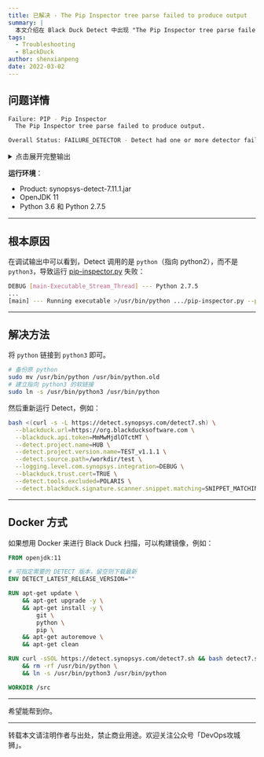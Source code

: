 ```yaml
---
title: 已解决 - The Pip Inspector tree parse failed to produce output
summary: |
  本文介绍在 Black Duck Detect 中出现 "The Pip Inspector tree parse failed to produce output" 错误的原因分析及解决方法。
tags:
  - Troubleshooting
  - BlackDuck
author: shenxianpeng
date: 2022-03-02
---
```


## 问题详情

```bash
Failure: PIP - Pip Inspector
  The Pip Inspector tree parse failed to produce output.

Overall Status: FAILURE_DETECTOR - Detect had one or more detector failures while extracting dependencies.
```

<details>
<summary>点击展开完整输出</summary>

```bash
[main] --- ======== Detect Issues ========
[main] ---
[main] --- DETECTORS:
[main] --- 	Detector Issue
[main] --- 		/workdir/test
[main] --- 		Failure: PIP - Pip Inspector
[main] --- 			The Pip Inspector tree parse failed to produce output.
[main] ---
[main] --- ======== Detect Result ========
[main] ---
[main] --- Black Duck Project BOM: https://org.blackducksoftware.com/api/projects/246c8952-7cb8-40e9-9987-35f7d4602ae1/versions/e1cb4204-42d0-4445-8675-978df62b150d/components
[main] ---
[main] --- ======== Detect Status ========
[main] ---
[main] --- GIT: SUCCESS
[main] --- PIP: FAILURE
[main] ---
[main] --- Signature scan / Snippet scan on /workdir/test: SUCCESS
[main] --- Overall Status: FAILURE_DETECTOR - Detect had one or more detector failures while extracting dependencies. Check that all projects build and your environment is configured correctly.
[main] ---
[main] --- If you need help troubleshooting this problem, generate a diagnostic zip file by adding '-d' to the command line, and provide it to Synopsys Technical Support. See 'Diagnostic Mode' in the Detect documentation for more information.
[main] ---
[main] --- ===============================
[main] ---
[main] --- Detect duration: 00h 00m 54s 951ms
[main] --- Exiting with code 5 - FAILURE_DETECTOR
```

</details>

**运行环境**：

* Product: synopsys-detect-7.11.1.jar
* OpenJDK 11
* Python 3.6 和 Python 2.7.5

---

## 根本原因

在调试输出中可以看到，Detect 调用的是 `python`（指向 python2），而不是 `python3`，导致运行
[pip-inspector.py](https://github.com/blackducksoftware/synopsys-detect/blob/master/src/main/resources/pip-inspector.py) 失败：

```bash
DEBUG [main-Executable_Stream_Thread] --- Python 2.7.5
...
[main] --- Running executable >/usr/bin/python .../pip-inspector.py --projectname=test
```

---

## 解决方法

将 `python` 链接到 `python3` 即可。

```bash
# 备份原 python
sudo mv /usr/bin/python /usr/bin/python.old
# 建立指向 python3 的软链接
sudo ln -s /usr/bin/python3 /usr/bin/python
```

然后重新运行 Detect，例如：

```bash
bash <(curl -s -L https://detect.synopsys.com/detect7.sh) \
  --blackduck.url=https://org.blackducksoftware.com \
  --blackduck.api.token=MmMwMjdlOTctMT \
  --detect.project.name=HUB \
  --detect.project.version.name=TEST_v1.1.1 \
  --detect.source.path=/workdir/test \
  --logging.level.com.synopsys.integration=DEBUG \
  --blackduck.trust.cert=TRUE \
  --detect.tools.excluded=POLARIS \
  --detect.blackduck.signature.scanner.snippet.matching=SNIPPET_MATCHING
```

---

## Docker 方式

如果想用 Docker 来进行 Black Duck 扫描，可以构建镜像，例如：

```Dockerfile
FROM openjdk:11

# 可指定需要的 DETECT 版本，留空则下载最新
ENV DETECT_LATEST_RELEASE_VERSION=""

RUN apt-get update \
    && apt-get upgrade -y \
    && apt-get install -y \
        git \
        python \
        pip \
    && apt-get autoremove \
    && apt-get clean

RUN curl -sSOL https://detect.synopsys.com/detect7.sh && bash detect7.sh --help \
    && rm -rf /usr/bin/python \
    && ln -s /usr/bin/python3 /usr/bin/python

WORKDIR /src
```

---

希望能帮到你。

---

转载本文请注明作者与出处，禁止商业用途。欢迎关注公众号「DevOps攻城狮」。
